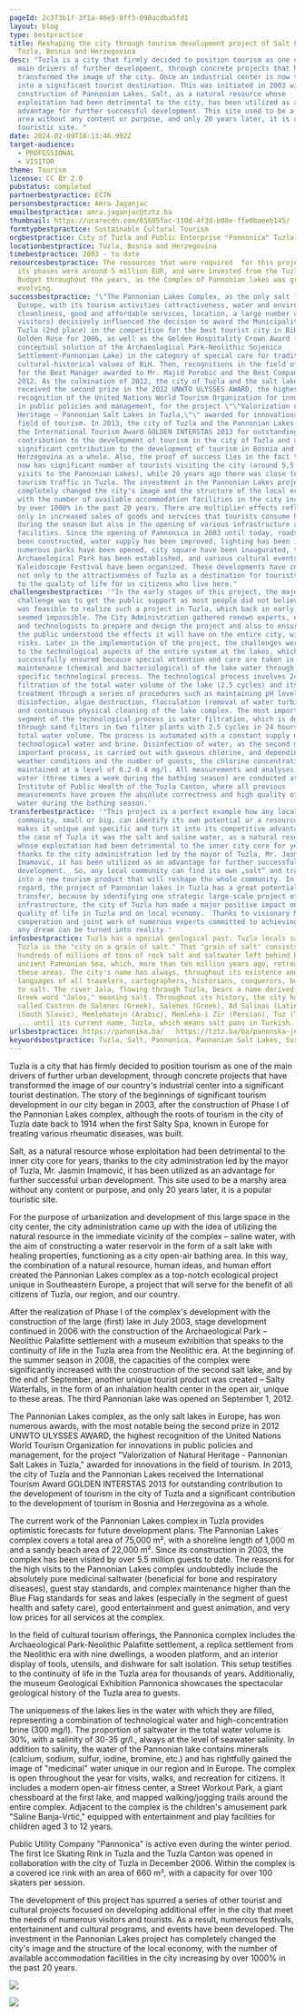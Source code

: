 ```yaml
---
pageId: 2c373b1f-3f1a-46e5-8ff3-090acdba5fd1
layout: blog
type: bestpractice
title: Reshaping the city through tourism development project of Salt Lakes in
  Tuzla, Bosnia and Herzegovina
desc: "Tuzla is a city that firmly decided to position tourism as one of the
  main drivers of further development, through concrete projects that have
  transformed the image of the city. Once an industrial center is now turned
  into a significant tourist destination. This was initiated in 2003 with the
  construction of Pannonian Lakes. Salt, as a natural resource whose
  exploitation had been detrimental to the city, has been utilized as an
  advantage for further successful development. This site used to be a marshy
  area without any content or purpose, and only 20 years later, it is a popular
  touristic site. "
date: 2024-02-09T18:13:46.992Z
target-audience:
  - PROFESSIONAL
  - VISITOR
theme: Tourism
license: CC BY 2.0
pubstatus: completed
partnerbestpractice: ECTN
personsbestpractice: Amra Jaganjac
emailbestpractice: amra.jaganjac@tztz.ba
thumbnail: https://ucarecdn.com/65685fac-110d-4f3d-b08e-ffe0baeeb145/
formtypbestpractice: Sustainable Cultural Tourism
orgbestpractice: City of Tuzla and Public Enterprise "Pannonica" Tuzla
locationbestpractice: Tuzla, Bosnia and Herzegovina
timebestpractice: 2003 - to date
resourcesbestpractice: The resources that were required  for this project in all
  its phases were around 5 million EUR, and were invested from the Tuzla City
  Budget throughout the years, as the Complex of Pannonian lakes was growing and
  evolving.
successbestpractice: "\"The Pannonian Lakes Complex, as the only salt lakes in
  Europe, with its tourism activities (attractiveness, water and environmental
  cleanliness, good and affordable services, location, a large number of
  visitors) decisively influenced the decision to award the Municipality of
  Tuzla (2nd place) in the competition for the best tourist city in BiH – the
  Golden Rose for 2006, as well as the Golden Hospitality Crown Award (the
  conceptual solution of the Archaeological Park-Neolithic Sojenica
  Settlement-Pannonian Lake) in the category of special care for traditional
  cultural-historical values of BiH. Then, recognitions in the field of tourism
  for the Best Manager awarded to Mr. Majid Porobić and the Best Company in
  2012. As the culmination of 2012, the city of Tuzla and the salt lakes
  received the second prize in the 2012 UNWTO ULYSSES AWARD, the highest
  recognition of the United Nations World Tourism Organization for innovations
  in public policies and management, for the project \"\"Valorization of Natural
  Heritage – Pannonian Salt Lakes in Tuzla,\"\" awarded for innovations in the
  field of tourism. In 2013, the city of Tuzla and the Pannonian Lakes received
  the International Tourism Award GOLDEN INTERSTAS 2013 for outstanding
  contribution to the development of tourism in the city of Tuzla and a
  significant contribution to the development of tourism in Bosnia and
  Herzegovina as a whole. Also, the proof of success lies in the fact that Tuzla
  now has significant number of tourists visiting the city (around 5,5 million
  visits to the Pannonian Lakes), while 20 years ago there was close to no
  tourism traffic in Tuzla. The investment in the Pannonian Lakes project has
  completely changed the city's image and the structure of the local economy,
  with the number of available accommodation facilities in the city increasing
  by over 1000% in the past 20 years. There are multiplier effects reflected not
  only in increased sales of goods and services that tourists consume here
  during the season but also in the opening of various infrastructure and
  facilities. Since the opening of Pannonica in 2003 until today, roads have
  been constructed, water supply has been improved, lighting has been installed,
  numerous parks have been opened, city square have been inaugurated, the
  Archaeological Park has been established, and various cultural events such as
  Kaleidoscope Festival have been organized. These developments have contributed
  not only to the attractiveness of Tuzla as a destination for tourists but also
  to the quality of life for us citizens who live here."
challengesbestpractice: '"In the early stages of this project, the major
  challenge was to get the public support as most people did not believe that it
  was feasible to realize such a project in Tuzla, which back in early 2000’s
  seemed impossible. The City Administration gathered renown experts, engineers
  and technologists to prepare and design the project and also to ensure that
  the public understood the effects it will have on the entire city, without any
  risks. Later in the implementation of the project, the challenges were related
  to the technological aspects of the entire system at the lakes, which was also
  successfully ensured because special attention and care are taken in the
  maintenance (chemical and bacteriological) of the lake water through a
  specific technological process. The technological process involves 24-hour
  filtration of the total water volume of the lake (2.5 cycles) and its chemical
  treatment through a series of procedures such as maintaining pH levels,
  disinfection, algae destruction, flocculation (removal of water turbidity),
  and continuous physical cleaning of the lake complex. The most important
  segment of the technological process is water filtration, which is done
  through sand filters in two filter plants with 2.5 cycles in 24 hours for the
  total water volume. The process is automated with a constant supply of fresh
  technological water and brine. Disinfection of water, as the second most
  important process, is carried out with gaseous chlorine, and depending on
  weather conditions and the number of guests, the chlorine concentration is
  maintained at a level of 0.2-0.4 mg/l. All measurements and analyses of lake
  water (three times a week during the bathing season) are conducted at the
  Institute of Public Health of the Tuzla Canton, where all previous
  measurements have proven the absolute correctness and high quality of lake
  water during the bathing season.'
transferbestpractice: '"This project is a perfect example how any local
  community, small or big, can identify its own potential or a resource which
  makes it unique and specific and turn it into its competitive advantage.  In
  the case of Tuzla it was the salt and saline water, as a natural resource
  whose exploitation had been detrimental to the inner city core for years,
  thanks to the city administration led by the mayor of Tuzla, Mr. Jasmin
  Imamović, it has been utilized as an advantage for further successful urban
  development.  So, any local community can find its own „salt“ and transform it
  into a new tourism product that will reshape the whole community. In this
  regard, the project of Pannonian lakes in Tuzla has a great potential for
  transfer, because by identifying one strategic large-scale project of tourism
  infrastructure, the city of Tuzla has made a major positive impact on the
  quality of life in Tuzla and on local economy.  Thanks to visionary Mayor and
  cooperation and joint work of numerous experts committed to achieving success,
  any dream can be turned into reality.'
infosbestpractice: Tuzla has a special geological past. Tuzla locals say that
  Tuzla is the "city on a grain of salt." That "grain of salt" consists of
  hundreds of millions of tons of rock salt and saltwater left behind by the
  ancient Pannonian Sea, which, more than ten million years ago, retreated from
  these areas. The city's name has always, throughout its existence and in the
  languages of all travelers, cartographers, historians, conquerors, been linked
  to salt. The river Jala, flowing through Tuzla, bears a name derived from the
  Greek word "Jalos," meaning salt. Throughout its history, the city has been
  called Castron de Salenes (Greek), Salenes (Greek), Ad Salinas (Latin), Soli
  (South Slavic), Memlehatejn (Arabic), Memleha-i Zir (Persian), Tuz (Turkish)
  ... until its current name, Tuzla, which means salt pans in Turkish.
urlsbestpractice: https://panonika.ba/   https://tztz.ba/ba/panonska-jezera/
keywordsbestpractice: Tuzla, Salt, Pannonica, Pannonian Salt Lakes, Sustainable Cultural Tourism
---
```

Tuzla is a city that has firmly decided to position tourism as one of the main drivers of further urban development, through concrete projects that have transformed the image of our country's industrial center into a significant tourist destination. The story of the beginnings of significant tourism development in our city began in 2003, after the construction of Phase I of the Pannonian Lakes complex, although the roots of tourism in the city of Tuzla date back to 1914 when the first Salty Spa, known in Europe for treating various rheumatic diseases, was built.

Salt, as a natural resource whose exploitation had been detrimental to the inner city core for years, thanks to the city administration led by the mayor of Tuzla, Mr. Jasmin Imamović, it has been utilized as an advantage for further successful urban development. This site used to be a marshy area without any content or purpose, and only 20 years later, it is a popular touristic site.

For the purpose of urbanization and development of this large space in the city center, the city administration came up with the idea of utilizing the natural resource in the immediate vicinity of the complex – saline water, with the aim of constructing a water reservoir in the form of a salt lake with healing properties, functioning as a city open-air bathing area. In this way, the combination of a natural resource, human ideas, and human effort created the Pannonian Lakes complex as a top-notch ecological project unique in Southeastern Europe, a project that will serve for the benefit of all citizens of Tuzla, our region, and our country.

After the realization of Phase I of the complex's development with the construction of the large (first) lake in July 2003, stage development continued in 2006 with the construction of the Archaeological Park – Neolithic Palafitte settlement with a museum exhibition that speaks to the continuity of life in the Tuzla area from the Neolithic era. At the beginning of the summer season in 2008, the capacities of the complex were significantly increased with the construction of the second salt lake, and by the end of September, another unique tourist product was created – Salty Waterfalls, in the form of an inhalation health center in the open air, unique to these areas. The third Pannonian lake was opened on September 1, 2012.

The Pannonian Lakes complex, as the only salt lakes in Europe, has won numerous awards, with the most notable being the second prize in 2012 UNWTO ULYSSES AWARD, the highest recognition of the United Nations World Tourism Organization for innovations in public policies and management, for the project "Valorization of Natural Heritage - Pannonian Salt Lakes in Tuzla," awarded for innovations in the field of tourism. In 2013, the city of Tuzla and the Pannonian Lakes received the International Tourism Award GOLDEN INTERSTAS 2013 for outstanding contribution to the development of tourism in the city of Tuzla and a significant contribution to the development of tourism in Bosnia and Herzegovina as a whole.

The current work of the Pannonian Lakes complex in Tuzla provides optimistic forecasts for future development plans. The Pannonian Lakes complex covers a total area of 75,000 m², with a shoreline length of 1,000 m and a sandy beach area of 22,000 m². Since its construction in 2003, the complex has been visited by over 5.5 million guests to date. The reasons for the high visits to the Pannonian Lakes complex undoubtedly include the absolutely pure medicinal saltwater (beneficial for bone and respiratory diseases), guest stay standards, and complex maintenance higher than the Blue Flag standards for seas and lakes (especially in the segment of guest health and safety care), good entertainment and guest animation, and very low prices for all services at the complex.

In the field of cultural tourism offerings, the Pannonica complex includes the Archaeological Park-Neolithic Palafitte settlement, a replica settlement from the Neolithic era with nine dwellings, a wooden platform, and an interior display of tools, utensils, and dishware for salt isolation. This setup testifies to the continuity of life in the Tuzla area for thousands of years. Additionally, the museum Geological Exhibition Pannonica showcases the spectacular geological history of the Tuzla area to guests.

The uniqueness of the lakes lies in the water with which they are filled, representing a combination of technological water and high-concentration brine (300 mg/l). The proportion of saltwater in the total water volume is 30%, with a salinity of 30-35 gr/l., always at the level of seawater salinity. In addition to salinity, the water of the Pannonian lake contains minerals (calcium, sodium, sulfur, iodine, bromine, etc.) and has rightfully gained the image of "medicinal" water unique in our region and in Europe.
The complex is open throughout the year for visits, walks, and recreation for citizens. It includes a modern open-air fitness center, a Street Workout Park, a giant chessboard at the first lake, and mapped walking/jogging trails around the entire complex. Adjacent to the complex is the children's amusement park "Saline Banja-Vrtić," equipped with entertainment and play facilities for children aged 3 to 12 years.

Public Utility Company "Pannonica" is active even during the winter period. The first Ice Skating Rink in Tuzla and the Tuzla Canton was opened in collaboration with the city of Tuzla in December 2006. Within the complex is a covered ice rink with an area of 660 m², with a capacity for over 100 skaters per session.

The development of this project has spurred a series of other tourist and cultural projects focused on developing additional offer in the city that meet the needs of numerous visitors and tourists. As a result, numerous festivals, entertainment and cultural programs, and events have been developed. The investment in the Pannonian Lakes project has completely changed the city's image and the structure of the local economy, with the number of available accommodation facilities in the city increasing by over 1000% in the past 20 years.

![](https://ucarecdn.com/5f4660be-30f3-4463-b678-eae568e837aa/)

![](https://ucarecdn.com/bc354e02-770b-4152-8df5-ced6defd37a3/)
